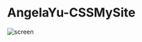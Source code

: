 # AngelaYu-CSSMySite

![screen](https://user-images.githubusercontent.com/67879905/117896518-1e1db000-b297-11eb-8f5f-deac9830b4a5.jpg)
